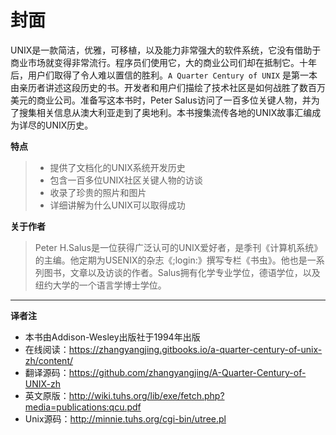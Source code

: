 # 封面


UNIX是一款简洁，优雅，可移植，以及能力非常强大的软件系统，它没有借助于商业市场就变得非常流行。程序员们使用它，大的商业公司们却在抵制它。十年后，用户们取得了令人难以置信的胜利。`A Quarter Century of UNIX` 是第一本由亲历者讲述这段历史的书。开发者和用户们描绘了技术社区是如何战胜了数百万美元的商业公司。准备写这本书时，Peter Salus访问了一百多位关键人物，并为了搜集相关信息从澳大利亚走到了奥地利。本书搜集流传各地的UNIX故事汇编成为详尽的UNIX历史。

**特点**

> * 提供了文档化的UNIX系统开发历史
> * 包含一百多位UNIX社区关键人物的访谈
> * 收录了珍贵的照片和图片
> * 详细讲解为什么UNIX可以取得成功

**关于作者**

> Peter H.Salus是一位获得广泛认可的UNIX爱好者，是季刊《计算机系统》的主编。他定期为USENIX的杂志《;login:》撰写专栏《书虫》。他也是一系列图书，文章以及访谈的作者。Salus拥有化学专业学位，德语学位，以及纽约大学的一个语言学博士学位。

---
**译者注**

* 本书由Addison-Wesley出版社于1994年出版
* 在线阅读：https://zhangyangjing.gitbooks.io/a-quarter-century-of-unix-zh/content/
* 翻译源码：https://github.com/zhangyangjing/A-Quarter-Century-of-UNIX-zh
* 英文原版：http://wiki.tuhs.org/lib/exe/fetch.php?media=publications:qcu.pdf
* Unix源码：http://minnie.tuhs.org/cgi-bin/utree.pl
